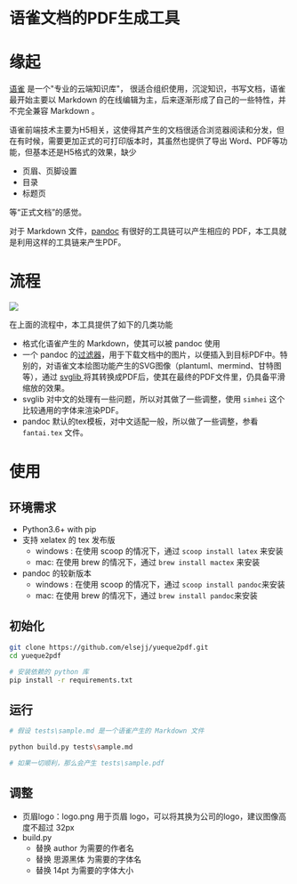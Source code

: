 
# 语雀文档的PDF生成工具



# 缘起



[语雀](https://www.yuque.com/) 是一个"专业的云端知识库"， 很适合组织使用，沉淀知识，书写文档，语雀最开始主要以 Markdown 的在线编辑为主，后来逐渐形成了自己的一些特性，并不完全兼容 Markdown 。




语雀前端技术主要为H5相关，这使得其产生的文档很适合浏览器阅读和分发，但在有时候，需要更加正式的可打印版本时，其虽然也提供了导出 Word、PDF等功能，但基本还是H5格式的效果，缺少



- 页眉、页脚设置
- 目录
- 标题页




等“正式文档”的感觉。




对于 Markdown 文件，[pandoc](https://pandoc.org/) 有很好的工具链可以产生相应的 PDF，本工具就是利用这样的工具链来产生PDF。





# 流程


![](https://cdn.nlark.com/yuque/__puml/ec771c7f7b6d55c0001e20ac1cd685b1.svg)





在上面的流程中，本工具提供了如下的几类功能



- 格式化语雀产生的 Markdown，使其可以被 pandoc 使用
- 一个 pandoc 的[过滤器](https://pandoc.org/filters.html)，用于下载文档中的图片，以便插入到目标PDF中。特别的，对语雀文本绘图功能产生的SVG图像（plantuml、mermind、甘特图等），通过 [svglib ]()将其转换成PDF后，使其在最终的PDF文件里，仍具备平滑缩放的效果。
- svglib 对中文的处理有一些问题，所以对其做了一些调整，使用 `simhei` 这个比较通用的字体来渲染PDF。
- pandoc 默认的tex模板，对中文适配一般，所以做了一些调整，参看 `fantai.tex` 文件。





# 使用




## 环境需求


- Python3.6+ with pip
- 支持 xelatex 的 tex 发布版
  - windows : 在使用 scoop 的情况下，通过 `scoop install latex` 来安装
  - mac: 在使用 brew 的情况下，通过 `brew install mactex` 来安装
- pandoc 的较新版本
  - windows : 在使用 scoop 的情况下，通过 `scoop install pandoc`来安装
  - mac: 在使用 brew 的情况下，通过 `brew install pandoc`来安装





## 初始化


```bash
git clone https://github.com/elsejj/yueque2pdf.git
cd yueque2pdf

# 安装依赖的 python 库
pip install -r requirements.txt
```




## 运行


```bash
# 假设 tests\sample.md 是一个语雀产生的 Markdown 文件

python build.py tests\sample.md

# 如果一切顺利，那么会产生 tests\sample.pdf 
```




## 调整


- 页眉logo：logo.png 用于页眉 logo，可以将其换为公司的logo，建议图像高度不超过 32px
- build.py 
    - 替换 author 为需要的作者名 
    - 替换 思源黑体 为需要的字体名
    - 替换 14pt 为需要的字体大小




[使用 Pandoc 把 Markdown 转为 PDF 文件]: https://jdhao.github.io/2017/12/10/pandoc-markdown-with-chinese/  "使用 Pandoc 把 Markdown 转为 PDF 文件"